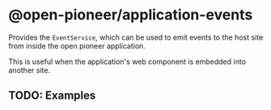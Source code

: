 # @open-pioneer/application-events

Provides the `EventService`, which can be used to emit events to the host site from inside the open pioneer application.

This is useful when the application's web component is embedded into another site.

## TODO: Examples
